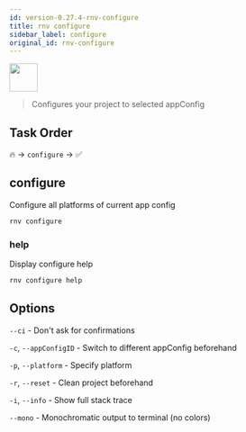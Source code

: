 ```yaml
---
id: version-0.27.4-rnv-configure
title: rnv configure
sidebar_label: configure
original_id: rnv-configure
---
```


<img src="https://renative.org/img/ic_cli.png" width=50 height=50 />

> Configures your project to selected appConfig

## Task Order

🔥 -> `configure` -> ✅

## configure

Configure all platforms of current app config

```bash
rnv configure
```

### help

Display configure help

```bash
rnv configure help
```

## Options

`--ci` - Don't ask for confirmations

`-c`, `--appConfigID` - Switch to different appConfig beforehand

`-p`, `--platform` - Specify platform

`-r`, `--reset` - Clean project beforehand

`-i`, `--info` - Show full stack trace

`--mono` - Monochromatic output to terminal (no colors)
